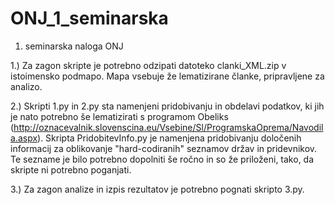 # ONJ_1_seminarska
1. seminarska naloga ONJ

1.) Za zagon skripte je potrebno odzipati datoteko clanki_XML.zip v istoimensko podmapo. Mapa vsebuje že lematizirane članke, pripravljene za analizo.

2.) Skripti 1.py in 2.py sta namenjeni pridobivanju in obdelavi podatkov, ki jih je nato potrebno še lematizirati s programom Obeliks (http://oznacevalnik.slovenscina.eu/Vsebine/Sl/ProgramskaOprema/Navodila.aspx). Skripta PridobitevInfo.py je namenjena pridobivanju določenih informacij za oblikovanje "hard-codiranih" seznamov držav in pridevnikov. Te sezname je bilo potrebno dopolniti še ročno in so že priloženi, tako, da skripte ni potrebno poganjati.

3.) Za zagon analize in izpis rezultatov je potrebno pognati skripto 3.py.
